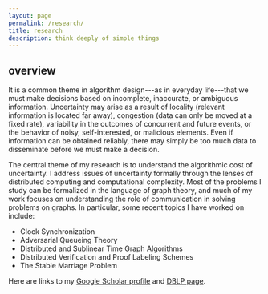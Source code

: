 ```yaml
---
layout: page
permalink: /research/
title: research
description: think deeply of simple things
---
```


## overview

It is a common theme in algorithm design---as in everyday life---that we must make decisions based on incomplete, inaccurate, or ambiguous information. Uncertainty may arise as a result of locality (relevant information is located far away), congestion (data can only be moved at a fixed rate), variability in the outcomes of concurrent and future events, or the behavior of noisy, self-interested, or malicious elements. Even if information can be obtained reliably, there may simply be too much data to disseminate before we must make a decision.

The central theme of my research is to understand the algorithmic cost of uncertainty. I address issues of uncertainty formally through the lenses of distributed computing and computational complexity. Most of the problems I study can be formalized in the language of graph theory, and much of my work focuses on understanding the role of communication in solving problems on graphs. In particular, some recent topics I have worked on include:

- Clock Synchronization
- Adversarial Queueing Theory
- Distributed and Sublinear Time Graph Algorithms
- Distributed Verification and Proof Labeling Schemes
- The Stable Marriage Problem

Here are links to my [Google Scholar profile](https://scholar.google.com/citations?user=vMmb4p0AAAAJ&hl=en) and [DBLP page](https://dblp.org/pid/147/4867.html).
